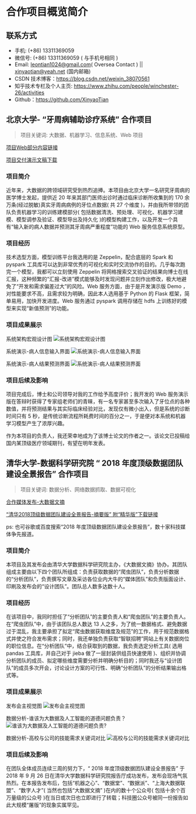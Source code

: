 # 合作项目概览简介

## 联系方式
- 手机: (+86) 13311369059
- 微信号: (+86) 13311369059 ( 与手机号相同 )
- Email: leontian1024@gmail.com( Oversea Contact ) || xinyaotian@yeah.net (国内邮箱)
- CSDN 技术博客：https://blog.csdn.net/weixin_38070561
- 知乎技术专栏及个人主页: https://www.zhihu.com/people/winchester-26/activities
- Github：https://github.com/XinyaoTian

## 北京大学- “牙周病辅助诊疗系统” 合作项目
>项目关键词: 大数据、机器学习、信息系统、Web 项目

[项目Web部分内容链接](https://github.com/XinyaoTian/dentist_demo)

[项目交付演示文稿下载](https://github.com/XinyaoTian/project_introduction/blob/master/ppt/pku_dentist/%E5%A4%A7%E6%95%B0%E6%8D%AE%E5%AE%9E%E8%B7%B5%E8%AF%BE%E7%A8%8B%E5%B1%95%E7%A4%BA%E7%89%99%E5%91%A8%E7%97%85%E6%B2%BB%E7%96%97%E6%96%B9%E6%A1%88%E7%96%97%E6%95%88%E9%A2%84%E6%B5%8B.pptx?raw=true)

### 项目简介

近年来，大数据的跨领域研究受到热烈追捧。本项目由北京大学一名研究牙周病的医学博士发起，提供近 20 年来其部门医师出诊时通过临床诊断所收集到的 170 余万条(经过脱敏)真实牙周病病例的牙位点数据( 共 27 个维度 )，并由我所带领的团队负责机器学习的训练建模部分( 包括数据清洗、预处理、可视化、机器学习建模、模型调参及验证、模型导出及持久化 )的模型构建工作，以及开发一个具有“输入新的病人数据并预测其牙周病严重程度”功能的 Web 服务信息系统原型。

### 项目经历

技术选型方面，模型训练平台我选用的是 Zeppelin，配合底层的 Spark 和 pyspark 工具库可以达到非常优秀的可视化和实时交流协作的目的。几乎每次跑完一个模型，我都可以立刻使用 Zeppelin 将网格搜索交叉验证的结果向博士在线汇报，这种频繁的“汇报-改进”模式能够及时发现问题并立刻作出修改，极大地避免了“开发和需求偏差过大”的风险。Web 服务方面，由于是开发演示版 Demo ，对性能要求不高，且需求较为明确，因此本人选用基于 Python 的 Flask 框架，简单易用，加快开发进度。Web 服务通过 pyspark 调用存储在 hdfs 上训练好的模型来实现“新值预测”的功能。

### 项目成果展示

系统架构宏观设计图
![系统架构宏观设计图](./figures/pku_dentist/arch_design.png)

系统演示-病人信息输入界面
![系统演示-病人信息输入界面](./figures/pku_dentist/web_input.png)

系统演示-病人结果预测界面
![系统演示-病人结果预测界面](./figures/pku_dentist/web_result.png)

### 项目后续及影响

项目完成后，博士和公司领导对我的工作给予高度评价；我开发的 Web 服务演示版在答辩时获得了专家组老师们的青睐，有一名专家甚至多次输入了牙位点的各种数值，并将预测结果与其实际临床经验对比，发现仅有微小出入，但是系统的诊断时间只有 5 秒，是传统诊断流程所耗费时间的百分之一，于是便对本系统和机器学习模型产生了浓厚兴趣。

作为本项目的负责人，我还荣幸地成为了该博士论文的作者之一。该论文已投稿给国内某顶级医疗领域期刊，有望在明年发表。


## 清华大学-数据科学研究院 “ 2018 年度顶级数据团队建设全景报告” 合作项目
>项目关键词: 数据分析、网络数据抓取、数据可视化

[合作媒体发布-大数据文摘](https://mp.weixin.qq.com/s/FSgPY1Q0qBtL8bJQ1GYb-A)

[“清华2018顶级数据团队建设全景报告-摘要版”  附“精华版”下载链接](https://t.cj.sina.com.cn/articles/view/6105753431/16bee675701900bt98)

ps: 也可谷歌或百度搜索“2018 年度顶级数据团队建设全景报告”，数十家科技媒体争先报道。

### 项目简介

本项目及其发布会由清华大学数据科学研究院主办，《大数据文摘》协办。其团队组成主要由以下四个团队所组成：负责获取数据的“爬虫团队”，负责分析数据的“分析团队”，负责撰写文章及采访各位业内大牛的“媒体团队”和负责版面设计、印刷及发布会的“设计团队”。团队总人数多达数十人。

### 项目经历

在该项目中，我同时担任了“分析团队”的主要负责人和“爬虫团队”的主要负责人。在“爬虫团队”中，由于该团队总人数达 13 人之多，为了统一数据格式、避免数据过于混乱，我主要承担了拟定“爬虫数据获取维度及规范”的工作，用于规范数据格式并使之符合发布需求；同时，我还单独负责获取“智联招聘”网站上有关数据岗位的职位信息。在“分析团队”中，结合获取到的数据，我负责选定分析工具( 选用 pandas 工具库，并自己对于 jieba 做了一层封装供组员快速使用 )、组织并协调分析团队的成员、拟定哪些维度需要分析并明确分析目的；同时我还与“设计团队”的成员多次开会，讨论设计方案的可行性、明确“分析团队”的分析结果输出格式等。

### 项目成果展示

发布会主视觉图
![发布会主视觉图](./figures/tsinghua_data/cover.png)

数据分析-谁该为大数据及人工智能的道德问题负责？
![谁该为大数据及人工智能的道德问题负责?](./figures/tsinghua_data/barchart_1.png)

数据分析-高校与公司的技能需求关键词对比
![高校与公司的技能需求关键词对比](./figures/tsinghua_data/wordPic.png)

### 项目后续及影响

在团队全体成员连续三周的努力下，“ 2018 年度顶级数据团队建设全景报告” 于 2018 年 9 月 26 日在清华大学数据科学研究院报告厅成功发布，发布会现场气氛热烈。在本报告发布后，包括“机器之心”、“数据堂”、“数据派”、“上海大数据联盟”、“数字人才”( 当然也包括“大数据文摘” )在内的数十个公众号( 包括十余个百万量级的公众号 )在当日或次日也立即进行了转载；科技圈公众号被同一份报告如此大规模“屠版”的现象实属罕见。

